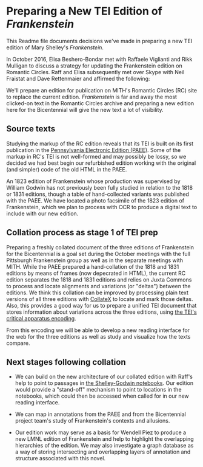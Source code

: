 # Preparing a New TEI Edition of _Frankenstein_
This Readme file documents decisions we've made in preparing a new TEI edition of Mary Shelley's _Frankenstein_.

In October 2016, Elisa Beshero-Bondar met with Raffaele Viglianti and Rikk Mulligan to discuss a strategy for updating the Frankenstein edition on Romantic Circles. 
Raff and Elisa subsequently met over Skype with Neil Fraistat and Dave Rettenmaier and affirmed the following:

 We'll prepare an edition for publication on MITH's Romantic Circles (RC) site to replace the current edition. _Frankenstein_ is far and away the most clicked-on text in the Romantic Circles archive and preparing a new edition here for the Bicentennial will give the new text a lot of visibility. 
 
 ## Source texts
 
Studying the markup of the RC edition reveals that its TEI is built on its first publication in the [Pennsylvania Electronic Edition (PAEE)](http://knarf.english.upenn.edu/). Some of the markup in RC's TEI is not well-formed and may possibly be lossy, so we decided we had best begin our refurbished edition working with the original (and simpler) code of the old HTML in the PAEE. 
 
 An 1823 edition of Frankenstein whose production was supervised by William Godwin has not previously been fully studied in relation to the 1818 or 1831 editions, though a table of hand-collected variants was published with the PAEE. We have located a photo facsimile of the 1823 edition of Frankenstein, which we plan to process with OCR to produce a digital text to include with our  new edition.
 
 ## Collation process as stage 1 of TEI prep

 Preparing a freshly collated document of the three editions of Frankenstein for the Bicentennial is a goal set during the October meetings with the full Pittsburgh Frankenstein group as well as in the separate meetings with MITH. While the PAEE prepared a hand-collation of the 1818 and 1831 editions by means of frames (now depecrated in HTML), the current RC edition separates the 1818 and 1831 editions and relies on Juxta Commons to process and locate alignments and variations (or "deltas") between the editions. We think this collation can be improved by processing plain text versions of all three editions with [CollateX](http://collatex.net/) to locate and mark those deltas. 
Also, this provides a good way for us to prepare a unified TEI document that stores information about variations across the three editions, using [the TEI's critical apparatus encoding](http://www.tei-c.org/release/doc/tei-p5-doc/en/html/TC.html).

 From this encoding we will be able to develop a new reading interface for the web for the three editions as well as study and visualize how the texts compare. 
 
 ## Next stages following collation 
 
 * We can build on the new architecture of our collated edition with Raff's help to point to passages in [the Shelley-Godwin notebooks](http://shelleygodwinarchive.org/contents/frankenstein/). Our edition would provide a "stand-off" mechanism to point to locations in the notebooks, which could then be accessed when called for in our new reading interface.
 
* We can map in annotations from the PAEE and from the Bicentennial project team's study of Frankenstein's contexts and allusions.

* Our edition work may serve as a basis for Wendell Piez to produce a new LMNL edition of Frankenstein and help to highlight the overlapping hierarchies of the edition. We may also investigate a graph database as a way of storing intersecting and overlapping layers of annotation and structure associated with this novel. 
 

 
 
 

 
 
